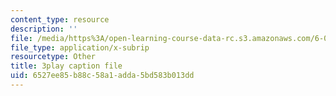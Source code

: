 ```yaml
---
content_type: resource
description: ''
file: /media/https%3A/open-learning-course-data-rc.s3.amazonaws.com/6-042j-mathematics-for-computer-science-spring-2015/6527ee85b88c58a1adda5bd583b013dd_Dqx56lZ_icg.vtt
file_type: application/x-subrip
resourcetype: Other
title: 3play caption file
uid: 6527ee85-b88c-58a1-adda-5bd583b013dd
---
```

